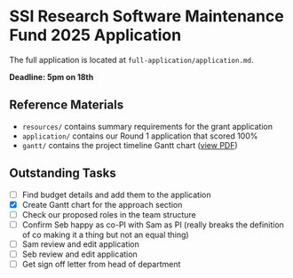 # SSI Research Software Maintenance Fund 2025 Application

The full application is located at `full-application/application.md`.

**Deadline: 5pm on 18th**

## Reference Materials

- `resources/` contains summary requirements for the grant application
- `application/` contains our Round 1 application that scored 100%
- `gantt/` contains the project timeline Gantt chart ([view PDF](gantt/chart.pdf))

## Outstanding Tasks

- [ ] Find budget details and add them to the application
- [x] Create Gantt chart for the approach section
- [ ] Check our proposed roles in the team structure
- [ ] Confirm Seb happy as co-PI with Sam as PI (really breaks the definition of co making it a thing but not an equal thing)
- [ ] Sam review and edit application
- [ ] Seb review and edit application
- [ ] Get sign off letter from head of department

